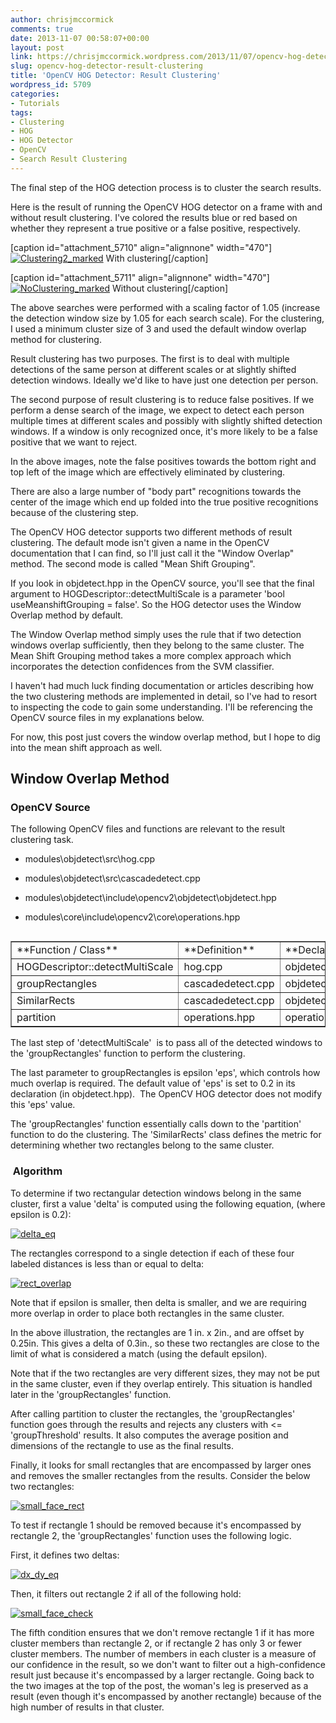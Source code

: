 ```yaml
---
author: chrisjmccormick
comments: true
date: 2013-11-07 00:58:07+00:00
layout: post
link: https://chrisjmccormick.wordpress.com/2013/11/07/opencv-hog-detector-result-clustering/
slug: opencv-hog-detector-result-clustering
title: 'OpenCV HOG Detector: Result Clustering'
wordpress_id: 5709
categories:
- Tutorials
tags:
- Clustering
- HOG
- HOG Detector
- OpenCV
- Search Result Clustering
---
```


The final step of the HOG detection process is to cluster the search results.

Here is the result of running the OpenCV HOG detector on a frame with and without result clustering. I've colored the results blue or red based on whether they represent a true positive or a false positive, respectively.

[caption id="attachment_5710" align="alignnone" width="470"][![Clustering2_marked](http://chrisjmccormick.files.wordpress.com/2013/11/clustering2_marked.png)](http://chrisjmccormick.files.wordpress.com/2013/11/clustering2_marked.png) With clustering[/caption]

[caption id="attachment_5711" align="alignnone" width="470"][![NoClustering_marked](http://chrisjmccormick.files.wordpress.com/2013/11/noclustering_marked.png)](http://chrisjmccormick.files.wordpress.com/2013/11/noclustering_marked.png) Without clustering[/caption]

The above searches were performed with a scaling factor of 1.05 (increase the detection window size by 1.05 for each search scale). For the clustering, I used a minimum cluster size of 3 and used the default window overlap method for clustering.

Result clustering has two purposes. The first is to deal with multiple detections of the same person at different scales or at slightly shifted detection windows. Ideally we'd like to have just one detection per person.

The second purpose of result clustering is to reduce false positives. If we perform a dense search of the image, we expect to detect each person multiple times at different scales and possibly with slightly shifted detection windows. If a window is only recognized once, it's more likely to be a false positive that we want to reject.

In the above images, note the false positives towards the bottom right and top left of the image which are effectively eliminated by clustering.

There are also a large number of "body part" recognitions towards the center of the image which end up folded into the true positive recognitions because of the clustering step.

The OpenCV HOG detector supports two different methods of result clustering. The default mode isn't given a name in the OpenCV documentation that I can find, so I'll just call it the "Window Overlap" method. The second mode is called "Mean Shift Grouping".

If you look in objdetect.hpp in the OpenCV source, you'll see that the final argument to HOGDescriptor::detectMultiScale is a parameter 'bool useMeanshiftGrouping = false'. So the HOG detector uses the Window Overlap method by default.

The Window Overlap method simply uses the rule that if two detection windows overlap sufficiently, then they belong to the same cluster. The Mean Shift Grouping method takes a more complex approach which incorporates the detection confidences from the SVM classifier.

I haven't had much luck finding documentation or articles describing how the two clustering methods are implemented in detail, so I've had to resort to inspecting the code to gain some understanding. I'll be referencing the OpenCV source files in my explanations below.

For now, this post just covers the window overlap method, but I hope to dig into the mean shift approach as well.


## Window Overlap Method




### OpenCV Source


The following OpenCV files and functions are relevant to the result clustering task.



	
  * modules\objdetect\src\hog.cpp

	
  * modules\objdetect\src\cascadedetect.cpp

	
  * modules\objdetect\include\opencv2\objdetect\objdetect.hpp

	
  * modules\core\include\opencv2\core\operations.hpp


<table cellpadding="0" cellspacing="0" align="left" border="1" >
<tbody >
<tr >

<td width="156" valign="top" >**Function / Class**
</td>

<td width="193" valign="top" >**Definition**
</td>

<td width="275" valign="top" >**Declaration**
</td>
</tr>
<tr >

<td width="156" valign="top" >HOGDescriptor::detectMultiScale
</td>

<td width="193" valign="top" >hog.cpp
</td>

<td width="275" valign="top" >objdetect.hpp
</td>
</tr>
<tr >

<td width="156" valign="top" >groupRectangles
</td>

<td width="193" valign="top" >cascadedetect.cpp
</td>

<td width="275" valign="top" >objdetect.hpp
</td>
</tr>
<tr >

<td width="156" valign="top" >SimilarRects
</td>

<td width="193" valign="top" >cascadedetect.cpp
</td>

<td width="275" valign="top" >objdetect.hpp
</td>
</tr>
<tr >

<td width="156" valign="top" >partition
</td>

<td width="193" valign="top" >operations.hpp
</td>

<td width="275" valign="top" >operations.hpp
</td>
</tr>
</tbody>
</table>
The last step of 'detectMultiScale'  is to pass all of the detected windows to the 'groupRectangles' function to perform the clustering.

The last parameter to groupRectangles is epsilon 'eps', which controls how much overlap is required. The default value of 'eps' is set to 0.2 in its declaration (in objdetect.hpp).  The OpenCV HOG detector does not modify this 'eps' value.

The 'groupRectangles' function essentially calls down to the 'partition' function to do the clustering. The 'SimilarRects' class defines the metric for determining whether two rectangles belong to the same cluster.


###  Algorithm


To determine if two rectangular detection windows belong in the same cluster, first a value 'delta' is computed using the following equation, (where epsilon is 0.2):

[![delta_eq](http://chrisjmccormick.files.wordpress.com/2013/11/delta_eq.png)](http://chrisjmccormick.files.wordpress.com/2013/11/delta_eq.png)

The rectangles correspond to a single detection if each of these four labeled distances is less than or equal to delta:

[![rect_overlap](http://chrisjmccormick.files.wordpress.com/2013/11/rect_overlap.png)](http://chrisjmccormick.files.wordpress.com/2013/11/rect_overlap.png)

Note that if epsilon is smaller, then delta is smaller, and we are requiring more overlap in order to place both rectangles in the same cluster.

In the above illustration, the rectangles are 1 in. x 2in., and are offset by 0.25in. This gives a delta of 0.3in., so these two rectangles are close to the limit of what is considered a match (using the default epsilon).

Note that if the two rectangles are very different sizes, they may not be put in the same cluster, even if they overlap entirely. This situation is handled later in the 'groupRectangles' function.

After calling partition to cluster the rectangles, the 'groupRectangles' function goes through the results and rejects any clusters with <= 'groupThreshold' results. It also computes the average position and dimensions of the rectangle to use as the final results.

Finally, it looks for small rectangles that are encompassed by larger ones and removes the smaller rectangles from the results. Consider the below two rectangles:

[![small_face_rect](http://chrisjmccormick.files.wordpress.com/2013/11/small_face_rect.png)](http://chrisjmccormick.files.wordpress.com/2013/11/small_face_rect.png)

To test if rectangle 1 should be removed because it's encompassed by rectangle 2, the 'groupRectangles' function uses the following logic.

First, it defines two deltas:

[![dx_dy_eq](http://chrisjmccormick.files.wordpress.com/2013/11/dx_dy_eq.png)](http://chrisjmccormick.files.wordpress.com/2013/11/dx_dy_eq.png)

Then, it filters out rectangle 2 if all of the following hold:

[![small_face_check](http://chrisjmccormick.files.wordpress.com/2013/11/small_face_check.png)](http://chrisjmccormick.files.wordpress.com/2013/11/small_face_check.png)

The fifth condition ensures that we don't remove rectangle 1 if it has more cluster members than rectangle 2, or if rectangle 2 has only 3 or fewer cluster members. The number of members in each cluster is a measure of our confidence in the result, so we don't want to filter out a high-confidence result just because it's encompassed by a larger rectangle. Going back to the two images at the top of the post, the woman's leg is preserved as a result (even though it's encompassed by another rectangle) because of the high number of results in that cluster.
